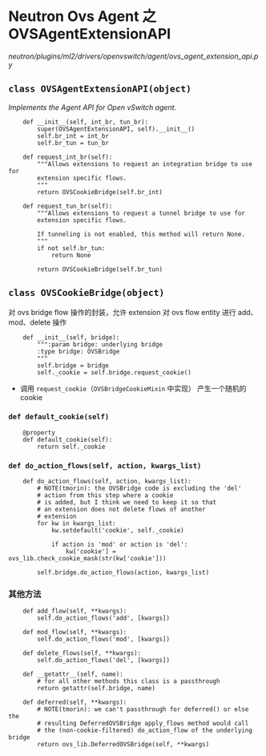 # Neutron Ovs Agent 之 OVSAgentExtensionAPI

*neutron/plugins/ml2/drivers/openvswitch/agent/ovs_agent_extension_api.py*

## `class OVSAgentExtensionAPI(object)`

*Implements the Agent API for Open vSwitch agent.*

```
    def __init__(self, int_br, tun_br):
        super(OVSAgentExtensionAPI, self).__init__()
        self.br_int = int_br
        self.br_tun = tun_br
```

```
    def request_int_br(self):
        """Allows extensions to request an integration bridge to use for
        extension specific flows.
        """
        return OVSCookieBridge(self.br_int)

    def request_tun_br(self):
        """Allows extensions to request a tunnel bridge to use for
        extension specific flows.

        If tunneling is not enabled, this method will return None.
        """
        if not self.br_tun:
            return None

        return OVSCookieBridge(self.br_tun)
```

## `class OVSCookieBridge(object)`

对 ovs bridge flow 操作的封装，允许 extension 对 ovs flow entity 进行 add、mod、delete 操作

```
    def __init__(self, bridge):
        """:param bridge: underlying bridge
        :type bridge: OVSBridge
        """
        self.bridge = bridge
        self._cookie = self.bridge.request_cookie()
```

* 调用 `request_cookie`（`OVSBridgeCookieMixin` 中实现） 产生一个随机的 cookie

### `def default_cookie(self)`

```
    @property
    def default_cookie(self):
        return self._cookie
```

### `def do_action_flows(self, action, kwargs_list)`

```
    def do_action_flows(self, action, kwargs_list):
        # NOTE(tmorin): the OVSBridge code is excluding the 'del'
        # action from this step where a cookie
        # is added, but I think we need to keep it so that
        # an extension does not delete flows of another
        # extension
        for kw in kwargs_list:
            kw.setdefault('cookie', self._cookie)

            if action is 'mod' or action is 'del':
                kw['cookie'] = ovs_lib.check_cookie_mask(str(kw['cookie']))

        self.bridge.do_action_flows(action, kwargs_list)
```

### 其他方法

```
    def add_flow(self, **kwargs):
        self.do_action_flows('add', [kwargs])

    def mod_flow(self, **kwargs):
        self.do_action_flows('mod', [kwargs])

    def delete_flows(self, **kwargs):
        self.do_action_flows('del', [kwargs])

    def __getattr__(self, name):
        # for all other methods this class is a passthrough
        return getattr(self.bridge, name)

    def deferred(self, **kwargs):
        # NOTE(tmorin): we can't passthrough for deferred() or else the
        # resulting DeferredOVSBridge apply_flows method would call
        # the (non-cookie-filtered) do_action_flow of the underlying bridge
        return ovs_lib.DeferredOVSBridge(self, **kwargs)
```


